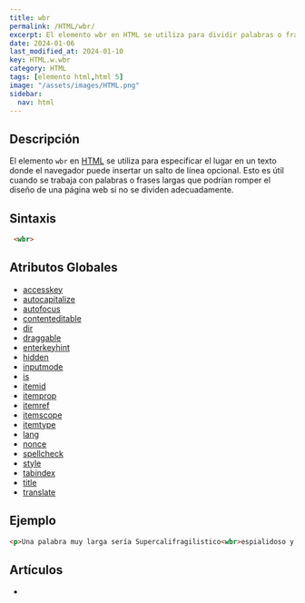 ```yaml
---
title: wbr
permalink: /HTML/wbr/
excerpt: El elemento wbr en HTML se utiliza para dividir palabras o frases largas en un salto de línea opcional, evitando problemas de diseño.
date: 2024-01-06
last_modified_at: 2024-01-10
key: HTML.w.wbr
category: HTML
tags: [elemento html,html 5]
image: "/assets/images/HTML.png"
sidebar:
  nav: html
---
```


## Descripción


El elemento `wbr` en [HTML](https://www.manualweb.net/html/) se utiliza para especificar el lugar en un texto donde el navegador puede insertar un salto de línea opcional. Esto es útil cuando se trabaja con palabras o frases largas que podrían romper el diseño de una página web si no se dividen adecuadamente.


## Sintaxis


```html
 <wbr>
```


## Atributos Globales

- [accesskey](https://www.w3api.com/HTML/accesskey/)
- [autocapitalize](https://www.w3api.com/HTML/autocapitalize/)
- [autofocus](https://www.w3api.com/HTML/autofocus/)
- [contenteditable](https://www.w3api.com/HTML/contenteditable/)
- [dir](https://www.w3api.com/HTML/dir/)
- [draggable](https://www.w3api.com/HTML/draggable/)
- [enterkeyhint](https://www.w3api.com/HTML/enterkeyhint/)
- [hidden](https://www.w3api.com/HTML/hidden/)
- [inputmode](https://www.w3api.com/HTML/inputmode/)
- [is](https://www.w3api.com/HTML/is/)
- [itemid](https://www.w3api.com/HTML/itemid/)
- [itemprop](https://www.w3api.com/HTML/itemprop/)
- [itemref](https://www.w3api.com/HTML/itemref/)
- [itemscope](https://www.w3api.com/HTML/itemscope/)
- [itemtype](https://www.w3api.com/HTML/itemtype/)
- [lang](https://www.w3api.com/HTML/lang/)
- [nonce](https://www.w3api.com/HTML/nonce/)
- [spellcheck](https://www.w3api.com/HTML/spellcheck/)
- [style](https://www.w3api.com/HTML/style/)
- [tabindex](https://www.w3api.com/HTML/tabindex/)
- [title](https://www.w3api.com/HTML/title/)
- [translate](https://www.w3api.com/HTML/translate/)

## Ejemplo


```html
<p>Una palabra muy larga sería Supercalifragilistico<wbr>espialidoso y el elemento wbr nos permote el poder dividirla en un salto de línea.</p>
```


## Artículos

- 

